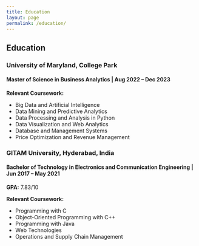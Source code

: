 ```yaml
---
title: Education
layout: page
permalink: /education/
---
```


## Education

### University of Maryland, College Park
#### Master of Science in Business Analytics | Aug 2022 – Dec 2023
**Relevant Coursework:**
- Big Data and Artificial Intelligence
- Data Mining and Predictive Analytics
- Data Processing and Analysis in Python
- Data Visualization and Web Analytics
- Database and Management Systems
- Price Optimization and Revenue Management

### GITAM University, Hyderabad, India
#### Bachelor of Technology in Electronics and Communication Engineering | Jun 2017 – May 2021
**GPA:** 7.83/10

**Relevant Coursework:**
- Programming with C
- Object-Oriented Programming with C++
- Programming with Java
- Web Technologies
- Operations and Supply Chain Management 